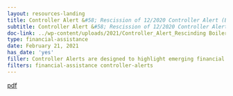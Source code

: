 ```yaml
---
layout: resources-landing
title: Controller Alert &#58; Rescission of 12/2020 Controller Alert (Boilerplate Language for Federal Financial Assistance Notices  of Funding Opportunity and General Terms and Conditions)
subtitle: Controller Alert &#58; Rescission of 12/2020 Controller Alert (Boilerplate Language for Federal Financial Assistance...
doc-link: ../wp-content/uploads/2021/Controller_Alert_Rescinding Boilerplate Language_Clean.pdf
type: financial-assistance
date: February 21, 2021
has_date: 'yes'
filler: Controller Alerts are designed to highlight emerging financial management issues that may require agency attention or action. These Alerts are intended to inform the Chief Financial Officer (CFO) community of key issues
filters: financial-assistance controller-alerts
---
```


<a href="{{ site.baseurl }}/wp-content/uploads/2021/Controller_Alert_Rescinding Boilerplate Language_Clean.pdf">pdf</a>